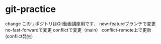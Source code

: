 # git-practice
change このリポジトリはGit動画講座用です．
new-featureブランチで変更
no-fast-forwardで変更
conflictで変更（main）
conflict-remote上で更新(conflict発生)
